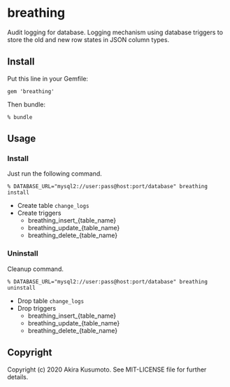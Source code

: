 # breathing

Audit logging for database.
Logging mechanism using database triggers to store the old and new row states in JSON column types.

## Install

Put this line in your Gemfile:

```
gem 'breathing'
```

Then bundle:
```
% bundle
```

## Usage

### Install

Just run the following command.

```
% DATABASE_URL="mysql2://user:pass@host:port/database" breathing install
```

- Create table `change_logs`
- Create triggers
    - breathing_insert_{table_name}
    - breathing_update_{table_name}
    - breathing_delete_{table_name}

### Uninstall

Cleanup command.

```
% DATABASE_URL="mysql2://user:pass@host:port/database" breathing uninstall
```

- Drop table `change_logs`
- Drop triggers
    - breathing_insert_{table_name}
    - breathing_update_{table_name}
    - breathing_delete_{table_name}

## Copyright

Copyright (c) 2020 Akira Kusumoto. See MIT-LICENSE file for further details.
